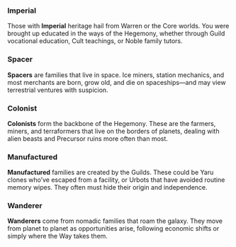 ### Imperial
Those with **Imperial** heritage hail from Warren or the Core worlds. You were brought up educated in the ways of the Hegemony, whether through Guild vocational education, Cult teachings, or Noble family tutors.

### Spacer
**Spacers** are families that live in space. Ice miners, station mechanics, and most merchants are born, grow old, and die on spaceships—and may view terrestrial ventures with suspicion.

### Colonist
**Colonists** form the backbone of the Hegemony. These are the farmers, miners, and terraformers that live on the borders of planets, dealing with alien beasts and Precursor ruins more often than most.

### Manufactured
**Manufactured** families are created by the Guilds. These could be Yaru clones who’ve escaped from a facility, or Urbots that have avoided routine memory wipes. They often must hide their origin and independence.

### Wanderer
**Wanderers** come from nomadic families that roam the galaxy. They move from planet to planet as opportunities arise, following economic shifts or simply where the Way takes them.

